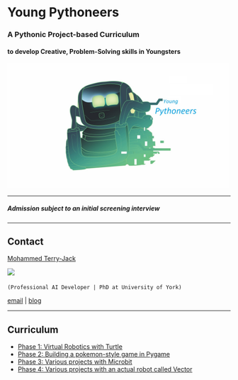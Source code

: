 # Young Pythoneers
### A Pythonic Project-based Curriculum
#### to develop Creative, Problem-Solving skills in Youngsters
<img src="young_pythoneers.jpg" width="500">

---
##### Admission subject to an initial screening interview
---

## Contact
[Mohammed Terry-Jack](https://www.linkedin.com/in/dery-terry/)

<img src="https://i.pinimg.com/236x/60/14/43/601443f3d02c0669f5d3560bb8047878--nabi-muhammad-prophet-muhammad.jpg" width="150">

`(Professional AI Developer | PhD at University of York)`

[email](mohammedterryjack@gmail.com) | [blog](https://medium.com/@b.terryjack)

---
## Curriculum
* [Phase 1: Virtual Robotics with Turtle](phase_1_turtles/README.md)
* [Phase 2: Building a pokemon-style game in Pygame](phase_2_pygame/README.md)
* [Phase 3: Various projects with Microbit](phase_3_microbit/README.md)
* [Phase 4: Various projects with an actual robot called Vector](phase_4_vector/README.md)
